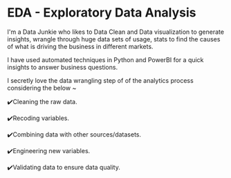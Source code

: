 # EDA - Exploratory Data Analysis


 I'm a Data Junkie who likes to Data Clean and Data visualization to generate insights, wrangle through huge data sets of usage, 
 stats to find the causes of what is driving the business in different markets. 
 
 I have used automated techniques in Python and PowerBI for a quick insights to answer business questions.
 
 
 I secretly love the data wrangling step of of the analytics process considering the below ~
 
✔️Cleaning the raw data.

✔️Recoding variables.

✔️Combining data with other sources/datasets.

✔️Engineering new variables.

✔️Validating data to ensure data quality.

